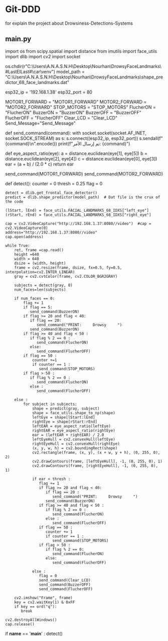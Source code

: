 # Git-DDD
for explain the project about Drowsiness-Detections-Systems

## main.py
import os
from scipy.spatial import distance
from imutils import face_utils
import dlib
import cv2
import socket

os.chdir(r"C:\\Users\\A.N.A.S.N.H\\Desktop\\Nourhan\\DrowsyFaceLandmarks\\#LastElLast#\\car\\venv")
model_path = "C:\\Users\\A.N.A.S.N.H\\Desktop\\Nourhan\\DrowsyFaceLandmarks\\shape_predictor_68_face_landmarks.dat"

esp32_ip = '192.168.1.38'
esp32_port = 80

MOTOR1_FORWARD = "MOTOR1_FORWARD"
MOTOR2_FORWARD = "MOTOR2_FORWARD"
STOP_MOTORS = "STOP_MOTORS"
FlucherON = "FlucherON"
BuzzerON = "BuzzerON"
BuzzerOFF = "BuzzerOFF"
FlucherOFF = "FlucherOFF"
Clear_LCD = "Clear_LCD"
Send_Message="Send_Message"

def send_command(command):
    with socket.socket(socket.AF_INET, socket.SOCK_STREAM) as s:
        s.connect((esp32_ip, esp32_port))
        s.sendall(f"{command}\n".encode())
        print(f"تم إرسال الأمر: {command}")

def eye_aspect_ratio(eye):
    a = distance.euclidean(eye[1], eye[5])
    b = distance.euclidean(eye[2], eye[4])
    c = distance.euclidean(eye[0], eye[3])
    ear = (a + b) / (2.0 * c)
    return ear

send_command(MOTOR1_FORWARD)
send_command(MOTOR2_FORWARD)

def detect():
    counter = 0
    thresh = 0.25
    flag = 0

    detect = dlib.get_frontal_face_detector()
    predict = dlib.shape_predictor(model_path)  # Dat file is the crux of the code

    (lStart, lEnd) = face_utils.FACIAL_LANDMARKS_68_IDXS["left_eye"]
    (rStart, rEnd) = face_utils.FACIAL_LANDMARKS_68_IDXS["right_eye"]

    cap = cv2.VideoCapture("http://192.168.1.37:8080//video")  #cap = cv2.VideoCapture(0)
    address="http://192.168.1.37:8080//video"
    cap.open(address)

    while True:
        ret, frame =cap.read()
        height =640
        width = 640
        dsize = (width, height)
        frame = cv2.resize(frame, dsize, fx=0.5, fy=0.5, interpolation=cv2.INTER_LINEAR)
        gray = cv2.cvtColor(frame, cv2.COLOR_BGR2GRAY)

        subjects = detect(gray, 0)
        num_faces=len(subjects)

        if num_faces == 0:
            flag += 1
            if flag == 5:
               send_command(BuzzerON)
            if flag >= 20 and flag < 40:
               if flag == 20:
                  send_command("PRINT:     Drowsy     ")
               send_command(BuzzerON)
            if flag >= 40 and flag < 50 :
               if flag % 2 == 0 :
                  send_command(FlucherON)
               else:
                  send_command(FlucherOFF)
            if flag == 50 :
                counter +=1
                if counter == 1 :
                   send_command(STOP_MOTORS)
            if flag > 50 :
               if flag % 2 == 0 :
                  send_command(FlucherON)
               else :
                  send_command(FlucherOFF)

        else :
            for subject in subjects:
                shape = predict(gray, subject)
                shape = face_utils.shape_to_np(shape)
                leftEye = shape[lStart:lEnd]
                rightEye = shape[rStart:rEnd]
                leftEAR = eye_aspect_ratio(leftEye)
                rightEAR = eye_aspect_ratio(rightEye)
                ear = (leftEAR + rightEAR) / 2.0
                leftEyeHull = cv2.convexHull(leftEye)
                rightEyeHull = cv2.convexHull(rightEye)
                (x, y, w, h) = cv2.boundingRect(shape)
                cv2.rectangle(frame, (x, y), (x + w, y + h), (0, 255, 0), 2)
                cv2.drawContours(frame, [leftEyeHull], -1, (0, 255, 0), 1)
                cv2.drawContours(frame, [rightEyeHull], -1, (0, 255, 0), 1)

                if ear < thresh :
                   flag += 1
                   if flag >= 20 and flag < 40:
                      if flag == 20 :
                         send_command("PRINT:     Drowsy     ")
                      send_command(BuzzerON)
                   if flag >= 40 and flag < 50 :
                      if flag % 2 == 0 :
                         send_command(FlucherON)
                      else :
                         send_command(FlucherOFF)
                   if flag == 50 :
                      counter += 1
                      if counter == 1 :
                         send_command(STOP_MOTORS)
                   if flag > 50 :
                      if flag % 2 == 0:
                         send_command(FlucherON)
                      else:
                         send_command(FlucherOFF)

                else :
                   flag = 0
                   send_command(Clear_LCD)
                   send_command(BuzzerOFF)
                   send_command(FlucherOFF)

        cv2.imshow("Frame", frame)
        key = cv2.waitKey(1) & 0xFF
        if key == ord("q"):
           break

    cv2.destroyAllWindows()
    cap.release()

if __name__ == '__main__' :
   detect()
